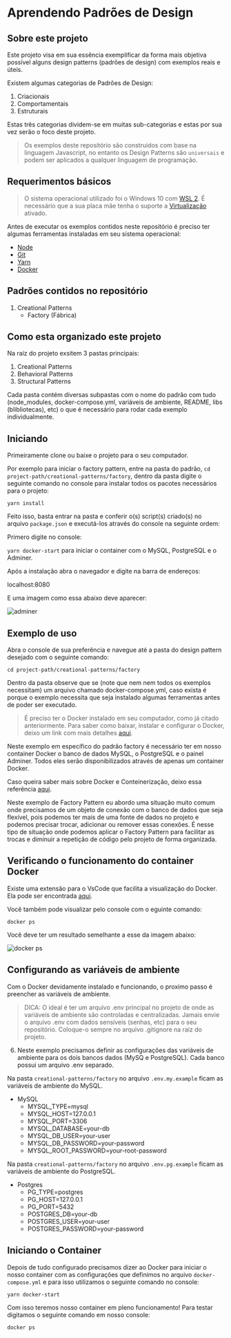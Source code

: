 # Aprendendo Padrões de Design

## Sobre este projeto

Este projeto visa em sua essência exemplificar da forma mais objetiva possível alguns design patterns (padrões de design) com exemplos reais e úteis.

Existem algumas categorias de Padrões de Design:

1. Criacionais
2. Comportamentais
3. Estruturais

Estas três categorias dividem-se em muitas sub-categorias e estas por sua vez serão o foco deste projeto.

> Os exemplos deste repositório são construidos com base na linguagem Javascript, no entanto os Design Patterns são `universais` e podem ser aplicados a qualquer linguagem de programação.

## Requerimentos básicos

> O sistema operacional utilizado foi o Windows 10 com [WSL 2](https://docs.microsoft.com/pt-br/windows/wsl/install-win10). É necessário que a sua placa mãe tenha o suporte a [Virtualização](https://bit.ly/3iVvHZL) ativado.

Antes de executar os exemplos contidos neste repositório é preciso ter algumas ferramentas instaladas em seu sistema operacional:

- [Node](https://nodejs.org/en/download)
- [Git](https://www.atlassian.com/br/git/tutorials/install-git)
- [Yarn](https://classic.yarnpkg.com/en/docs/install#windows-stable)
- [Docker](https://docs.docker.com/get-docker)

## Padrões contidos no repositório

1. Creational Patterns
   - Factory (Fábrica)

## Como esta organizado este projeto

Na raíz do projeto exsitem 3 pastas principais:

1. Creational Patterns
2. Behavioral Patterns
3. Structural Patterns

Cada pasta contém diversas subpastas com o nome do padrão com tudo (node_modules, docker-compose.yml, variáveis de ambiente, README, libs (blibliotecas), etc) o que é necessário para rodar cada exemplo individualmente.

## Iniciando

Primeiramente clone ou baixe o projeto para o seu computador.

Por exemplo para iniciar o factory pattern, entre na pasta do padrão, `cd project-path/creational-patterns/factory`, dentro da pasta digite o seguinte comando no console para instalar todos os pacotes necessários para o projeto:

`yarn install`

Feito isso, basta entrar na pasta e conferir o(s) script(s) criado(s) no arquivo `package.json` e executá-los através do console na seguinte ordem:

Primero digite no console:

`yarn docker-start` para iniciar o container com o MySQL, PostgreSQL e o Adminer.

Após a instalação abra o navegador e digite na barra de endereços:

localhost:8080

E uma imagem como essa abaixo deve aparecer:

![adminer](https://i.imgur.com/yt1YLLY.png)

## Exemplo de uso

Abra o console de sua preferência e navegue até a pasta do design pattern desejado com o seguinte comando:

`cd project-path/creational-patterns/factory`

Dentro da pasta observe que se (note que nem nem todos os exemplos necessitam) um arquivo chamado docker-compose.yml, caso exista é porque o exemplo necessita que seja instalado algumas ferramentas antes de poder ser executado.

> É preciso ter o Docker instalado em seu computador, como já citado anteriormente.
> Para saber como baixar, instalar e configurar o Docker, deixo um link com mais detalhes [aqui](https://docs.docker.com/get-docker).

Neste exemplo em específico do padrão factory é necessário ter em nosso container Docker o banco de dados MySQL, o PostgreSQL e o painel Adminer.
Todos eles serão disponibilizados através de apenas um container Docker.

Caso queira saber mais sobre Docker e Conteinerização, deixo essa referência [aqui](https://www.meupositivo.com.br/panoramapositivo/container-docker).

Neste exemplo de Factory Pattern eu abordo uma situação muito comum onde precisamos de um objeto de conexão com o banco de dados que seja flexível, pois podemos ter mais de uma fonte de dados no projeto e podemos precisar trocar, adicionar ou remover essas conexões. É nesse tipo de situação onde podemos aplicar o Factory Pattern para facilitar as trocas e diminuir a repetição de código pelo projeto de forma organizada.

## Verificando o funcionamento do container Docker

Existe uma extensão para o VsCode que facilita a visualização do Docker. Ela pode ser encontrada [aqui](https://bit.ly/3rHAAcN).

Você também pode visualizar pelo console com o eguinte comando:

`docker ps`

Você deve ter um resultado semelhante a esse da imagem abaixo:

![docker ps](https://i.imgur.com/Jfp6D9T.png)

## Configurando as variáveis de ambiente

Com o Docker devidamente instalado e funcionando, o proximo passo é preencher as variáveis de ambiente.

> DICA: O ideal é ter um arquivo .env principal no projeto de onde as variáveis de ambiente são controladas e centralizadas. Jamais envie o arquivo .env com dados sensíveis (senhas, etc) para o seu repositório. Coloque-o sempre no arquivo .gitignore na raiz do projeto.

6. Neste exemplo precisamos definir as configurações das variáveis de ambiente para os dois bancos dados (MySQ e PostgreSQL). Cada banco possui um arquivo .env separado.

Na pasta `creational-patterns/factory` no arquivo `.env.my.example` ficam as variáveis de ambiente do MySQL.

- MySQL
  - MYSQL_TYPE=mysql
  - MYSQL_HOST=127.0.0.1
  - MYSQL_PORT=3306
  - MYSQL_DATABASE=your-db
  - MYSQL_DB_USER=your-user
  - MYSQL_DB_PASSWORD=your-password
  - MYSQL_ROOT_PASSWORD=your-root-password

Na pasta `creational-patterns/factory` no arquivo `.env.pg.example` ficam as variáveis de ambiente do PostgreSQL.

- Postgres
  - PG_TYPE=postgres
  - PG_HOST=127.0.0.1
  - PG_PORT=5432
  - POSTGRES_DB=your-db
  - POSTGRES_USER=your-user
  - POSTGRES_PASSWORD=your-password

## Iniciando o Container

Depois de tudo configurado precisamos dizer ao Docker para iniciar o nosso container com as configurações que definimos no arquivo `docker-compose.yml` e para isso utilizamos o seguinte comando no console:

`yarn docker-start`

Com isso teremos nosso container em pleno funcionamento!
Para testar digitamos o seguinte comando em nosso console:

`docker ps`
